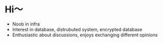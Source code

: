 #  Hi～
- Noob in infra
- Interest in database, distrubuted system, encrypted database
- Enthusiastic about discussions, enjoys exchanging different opinions

<!---
Centurybbx/Centurybbx is a ✨ special ✨ repository because its `README.md` (this file) appears on your GitHub profile.
You can click the Preview link to take a look at your changes.
--->
